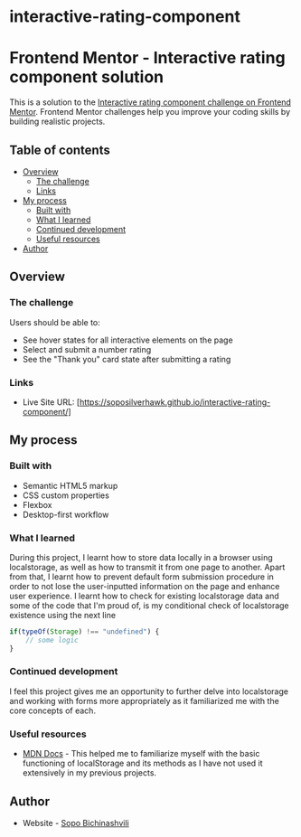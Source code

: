 # interactive-rating-component

# Frontend Mentor - Interactive rating component solution

This is a solution to the [Interactive rating component challenge on Frontend Mentor](https://www.frontendmentor.io/challenges/interactive-rating-component-koxpeBUmI). Frontend Mentor challenges help you improve your coding skills by building realistic projects. 

## Table of contents

- [Overview](#overview)
  - [The challenge](#the-challenge)
  - [Links](#links)
- [My process](#my-process)
  - [Built with](#built-with)
  - [What I learned](#what-i-learned)
  - [Continued development](#continued-development)
  - [Useful resources](#useful-resources)
- [Author](#author)

## Overview

### The challenge

Users should be able to:

- See hover states for all interactive elements on the page
- Select and submit a number rating
- See the "Thank you" card state after submitting a rating


### Links

- Live Site URL: [https://soposilverhawk.github.io/interactive-rating-component/]

## My process

### Built with

- Semantic HTML5 markup
- CSS custom properties
- Flexbox
- Desktop-first workflow


### What I learned

During this project, I learnt how to store data locally in a browser using localstorage, as well as how to transmit it from one page to another. Apart from that, I learnt how to prevent default form submission procedure in order to not lose the user-inputted information on the page and enhance user experience. I learnt how to check for existing localstorage data and some of the code that I'm proud of, is my conditional check of localstorage existence using the next line

```js
if(typeOf(Storage) !== "undefined") {
    // some logic
}
```


### Continued development

I feel this project gives me an opportunity to further delve into localstorage and working with forms more appropriately as it familiarized me with the core concepts of each.

### Useful resources

- [MDN Docs](https://developer.mozilla.org/en-US/docs/Web/API/Window/localStorage) - This helped me to familiarize myself with the basic functioning of localStorage and its methods as I have not used it extensively in my previous projects.


## Author

- Website - [Sopo Bichinashvili](https://github.com/soposilverhawk)